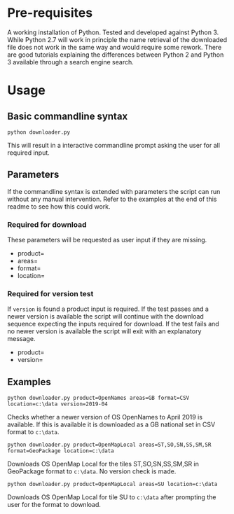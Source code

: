 # Pre-requisites

A working installation of Python. Tested and developed against Python 3. While Python 2.7 will work in principle the name retrieval of the downloaded file does not work in the same way and would require some rework. There are good tutorials explaining the differences between Python 2 and Python 3 available through a search engine search.

# Usage

## Basic commandline syntax

```
python downloader.py
```

This will result in a interactive commandline prompt asking the user for all required input.

## Parameters

If the commandline syntax is extended with parameters the script can run without any manual intervention. Refer to the examples at the end of this readme to see how this could work.

### Required for download

These parameters will be requested as user input if they are missing.

* product=
* areas=
* format=
* location=

### Required for version test

If ```version``` is found a product input is required. If the test passes and a newer version is available the script will continue with the download sequence expecting the inputs required for download. If the test fails and no newer version is available the script will exit with an explanatory message.

* product=
* version=

## Examples

```
python downloader.py product=OpenNames areas=GB format=CSV location=c:\data version=2019-04
```

Checks whether a newer version of OS OpenNames to April 2019 is available. If this is available it is downloaded as a GB national set in CSV format to ```c:\data```.

```
python downloader.py product=OpenMapLocal areas=ST,SO,SN,SS,SM,SR format=GeoPackage location=c:\data
```

Downloads OS OpenMap Local for the tiles ST,SO,SN,SS,SM,SR in GeoPackage format to ```c:\data```. No version check is made.

```
python downloader.py product=OpenMapLocal areas=SU location=c:\data
```

Downloads OS OpenMap Local for tile SU to ```c:\data``` after prompting the user for the format to download.